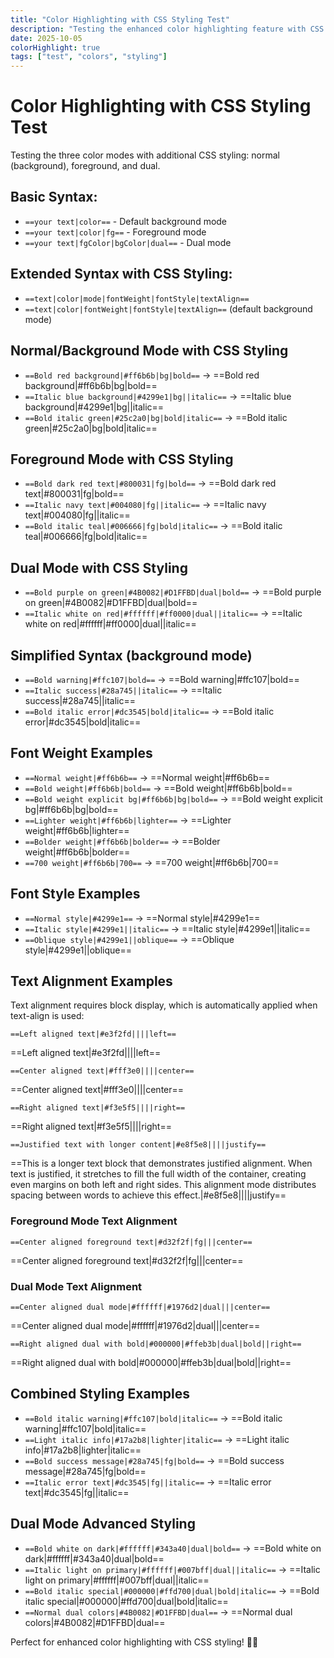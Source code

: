 ```yaml
---
title: "Color Highlighting with CSS Styling Test"
description: "Testing the enhanced color highlighting feature with CSS styling modes"
date: 2025-10-05
colorHighlight: true
tags: ["test", "colors", "styling"]
---
```


# Color Highlighting with CSS Styling Test

Testing the three color modes with additional CSS styling: normal (background), foreground, and dual.

## Basic Syntax: 

- `==your text|color==` - Default background mode
- `==your text|color|fg==` - Foreground mode
- `==your text|fgColor|bgColor|dual==` - Dual mode

## Extended Syntax with CSS Styling:

- `==text|color|mode|fontWeight|fontStyle|textAlign==`
- `==text|color|fontWeight|fontStyle|textAlign==` (default background mode)

## Normal/Background Mode with CSS Styling
- `==Bold red background|#ff6b6b|bg|bold==` → ==Bold red background|#ff6b6b|bg|bold==
- `==Italic blue background|#4299e1|bg||italic==` → ==Italic blue background|#4299e1|bg||italic==
- `==Bold italic green|#25c2a0|bg|bold|italic==` → ==Bold italic green|#25c2a0|bg|bold|italic==

## Foreground Mode with CSS Styling
- `==Bold dark red text|#800031|fg|bold==` → ==Bold dark red text|#800031|fg|bold==
- `==Italic navy text|#004080|fg||italic==` → ==Italic navy text|#004080|fg||italic==
- `==Bold italic teal|#006666|fg|bold|italic==` → ==Bold italic teal|#006666|fg|bold|italic==

## Dual Mode with CSS Styling
- `==Bold purple on green|#4B0082|#D1FFBD|dual|bold==` → ==Bold purple on green|#4B0082|#D1FFBD|dual|bold==
- `==Italic white on red|#ffffff|#ff0000|dual||italic==` → ==Italic white on red|#ffffff|#ff0000|dual||italic==

## Simplified Syntax (background mode)
- `==Bold warning|#ffc107|bold==` → ==Bold warning|#ffc107|bold==
- `==Italic success|#28a745||italic==` → ==Italic success|#28a745||italic==
- `==Bold italic error|#dc3545|bold|italic==` → ==Bold italic error|#dc3545|bold|italic==

## Font Weight Examples
- `==Normal weight|#ff6b6b==` → ==Normal weight|#ff6b6b==
- `==Bold weight|#ff6b6b|bold==` → ==Bold weight|#ff6b6b|bold==
- `==Bold weight explicit bg|#ff6b6b|bg|bold==` → ==Bold weight explicit bg|#ff6b6b|bg|bold==
- `==Lighter weight|#ff6b6b|lighter==` → ==Lighter weight|#ff6b6b|lighter==
- `==Bolder weight|#ff6b6b|bolder==` → ==Bolder weight|#ff6b6b|bolder==
- `==700 weight|#ff6b6b|700==` → ==700 weight|#ff6b6b|700==

## Font Style Examples
- `==Normal style|#4299e1==` → ==Normal style|#4299e1==
- `==Italic style|#4299e1||italic==` → ==Italic style|#4299e1||italic==
- `==Oblique style|#4299e1||oblique==` → ==Oblique style|#4299e1||oblique==

## Text Alignment Examples

Text alignment requires block display, which is automatically applied when text-align is used:

`==Left aligned text|#e3f2fd||||left==`

==Left aligned text|#e3f2fd||||left==

`==Center aligned text|#fff3e0||||center==`

==Center aligned text|#fff3e0||||center==

`==Right aligned text|#f3e5f5||||right==`

==Right aligned text|#f3e5f5||||right==

`==Justified text with longer content|#e8f5e8||||justify==`

==This is a longer text block that demonstrates justified alignment. When text is justified, it stretches to fill the full width of the container, creating even margins on both left and right sides. This alignment mode distributes spacing between words to achieve this effect.|#e8f5e8||||justify==

### Foreground Mode Text Alignment

`==Center aligned foreground text|#d32f2f|fg|||center==`

==Center aligned foreground text|#d32f2f|fg|||center==

### Dual Mode Text Alignment

`==Center aligned dual mode|#ffffff|#1976d2|dual|||center==`

==Center aligned dual mode|#ffffff|#1976d2|dual|||center==

`==Right aligned dual with bold|#000000|#ffeb3b|dual|bold||right==`

==Right aligned dual with bold|#000000|#ffeb3b|dual|bold||right==

## Combined Styling Examples
- `==Bold italic warning|#ffc107|bold|italic==` → ==Bold italic warning|#ffc107|bold|italic==
- `==Light italic info|#17a2b8|lighter|italic==` → ==Light italic info|#17a2b8|lighter|italic==
- `==Bold success message|#28a745|fg|bold==` → ==Bold success message|#28a745|fg|bold==
- `==Italic error text|#dc3545|fg||italic==` → ==Italic error text|#dc3545|fg||italic==

## Dual Mode Advanced Styling
- `==Bold white on dark|#ffffff|#343a40|dual|bold==` → ==Bold white on dark|#ffffff|#343a40|dual|bold==
- `==Italic light on primary|#ffffff|#007bff|dual||italic==` → ==Italic light on primary|#ffffff|#007bff|dual||italic==
- `==Bold italic special|#000000|#ffd700|dual|bold|italic==` → ==Bold italic special|#000000|#ffd700|dual|bold|italic==
- `==Normal dual colors|#4B0082|#D1FFBD|dual==` → ==Normal dual colors|#4B0082|#D1FFBD|dual==

Perfect for enhanced color highlighting with CSS styling! 🎨✨